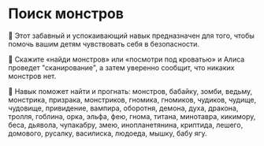 # Поиск монстров

👋 Этот забавный и успокаивающий навык предназначен для того, чтобы помочь вашим детям чувствовать себя в безопасности.

💬 Скажите «найди монстров» или «посмотри под кроватью» и Алиса проведет "сканирование", а затем уверенно сообщит, что никаких монстров нет.

👻 Навык поможет найти и прогнать: монстров, бабайку, зомби, ведьму, монстрика, призрака, монстриков, гномика, гномиков, чудиков, чудище, чудовище, привидение, вампира, оборотня, демона, духа, дракона, тролля, гоблина, орка, эльфа, фею, гнома, титана, минотавра, кикимору, беса, дьявола, чупакабру, змею, инопланетянина, криптида, лешего, домового, русалку, василиска, людоеда, мышку, бабу ягу.
